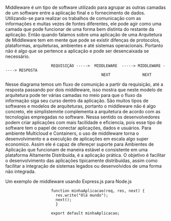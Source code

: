 
   Middleware é um tipo de software utilizado para agrupar as outras camadas de um software entre a aplicação final e o fornecimento de dados. Utilizando-se para realizar os trabalhos 
  de comunicação com as informações e muitas vezes de fontes diferentes, ele pode agir como uma camada que pode funcionar de uma forma bem distinta do restante da aplicação. Então quando
  falamos sobre uma aplicação de uma Arquitetura de Middleware tem em mente que pode se existir difenças de protocolos, plataformas, arquiteturas, ambientes e até sistemas operacionais.
  Portanto não é algo que se pertence a aplicação e pode ser desencaixada se necessário.

                        REQUISIÇÃO ----->  MIDDLEWARE  -----> MIDDLEWARE -----> RESPOSTA
                                              NEXT              NEXT

  Nesse diagrama temos um fluxo de comunição a partir da requisição, até a resposta passando por dois middleware, isso mostra que neste modelo de arquitetura pode ter várias camadas no meio
para que o fluxo da informação siga seu curso dentro da aplicação. São muitos tipos de softwares e modelos de arquiteturas, portanto o middleware não é algo concreto, ele simplistemnte 
complementa a arquitetura de acordo com as tecnologias empregadas no software. Nessa sentido os desenvolvedores podem criar aplicações com mais facilidade e eficiencia, pois esse tipo de 
software tem o papel de conectar aplicações, dados e usuários. Para ambiente Multicloud e Containers, o uso de middleware torna o desenvolvimento e a execulção de aplicações em escala algo
super economico. Assim ele é capaz de ofereçer suporte para Ambientes de Aplicação que funcionam de maneira estável e consistente em uma plataforma Altamente Distribuída, é a aplicação 
prática. O objetivo é facilitar o desenvolvimento das aplicações tipicamente distribuídas, assim como facilitar a integração de sistemas legados ou desenvolvidos de uma forma não integrada.

Um exemplo de middleware usando Express.js para Node.js

                        function minhaAplicacao(req, res, next) {
                          res.write("Olá mundo");
                          next();
                          }
                          
                        export default minhaAplicacao;
                           
    
